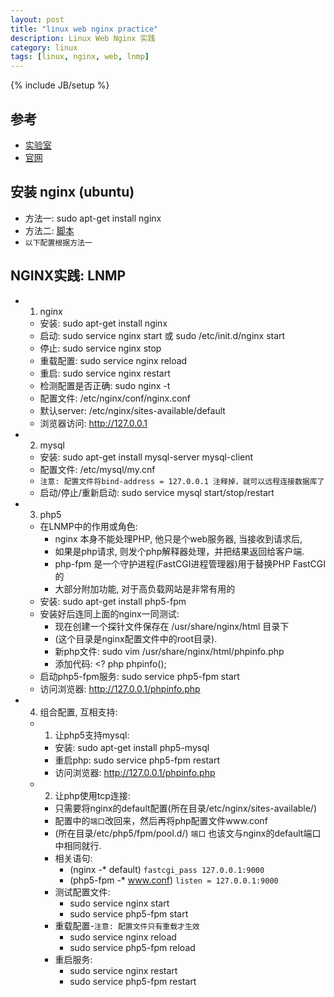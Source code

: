 ```yaml
---
layout: post
title: "linux web nginx practice"
description: Linux Web Nginx 实践
category: linux
tags: [linux, nginx, web, lnmp]
---
```

{% include JB/setup %}

## 参考
* [实验室](https://www.shiyanlou.com/courses/95)
* [官网](http://nginx.org/)

## 安装 nginx (ubuntu)
* 方法一: sudo apt-get install nginx
* 方法二: [脚本]({{site.url}}/scripts/install_nginx.sh)
* `以下配置根据方法一`

## NGINX实践: LNMP
* 1. nginx
    * 安装: sudo apt-get install nginx
    * 启动: sudo service nginx start 或 sudo /etc/init.d/nginx start
    * 停止: sudo service nginx stop
    * 重载配置: sudo service nginx reload
    * 重启: sudo service nginx restart
    * 检测配置是否正确: sudo nginx -t
    * 配置文件: /etc/nginx/conf/nginx.conf 
    * 默认server: /etc/nginx/sites-available/default
    * 浏览器访问: http://127.0.0.1

* 2. mysql
    * 安装: sudo apt-get install mysql-server mysql-client
    * 配置文件: /etc/mysql/my.cnf
    * `注意: 配置文件将bind-address = 127.0.0.1 注释掉，就可以远程连接数据库了`
    * 启动/停止/重新启动: sudo service mysql start/stop/restart

* 3. php5
    * 在LNMP中的作用或角色:
        *   nginx 本身不能处理PHP, 他只是个web服务器, 当接收到请求后,
        * 如果是php请求, 则发个php解释器处理，并把结果返回给客户端.
        * php-fpm 是一个守护进程(FastCGI进程管理器)用于替换PHP FastCGI的
        * 大部分附加功能, 对于高负载网站是非常有用的
    * 安装: sudo apt-get install php5-fpm
    * 安装好后连同上面的nginx一同测试:
        *   现在创建一个探针文件保存在 /usr/share/nginx/html 目录下
        * (这个目录是nginx配置文件中的root目录).
        * 新php文件: sudo vim /usr/share/nginx/html/phpinfo.php
        * 添加代码: <? php phpinfo();
    * 启动php5-fpm服务: sudo service php5-fpm start
    * 访问浏览器: http://127.0.0.1/phpinfo.php

* 4. 组合配置, 互相支持:
    * 1. 让php5支持mysql:
        * 安装: sudo apt-get install php5-mysql
        * 重启php: sudo service php5-fpm restart
        * 访问浏览器: http://127.0.0.1/phpinfo.php
    * 2. 让php使用tcp连接:
        *   只需要将nginx的default配置(所在目录/etc/nginx/sites-available/)
        * 配置中的`端口`改回来，然后再将php配置文件www.conf
        * (所在目录/etc/php5/fpm/pool.d/) `端口` 也该文与nginx的default端口中相同就行.
        * 相关语句: 
            * (nginx -* default) `fastcgi_pass 127.0.0.1:9000`
            * (php5-fpm -* www.conf) `listen = 127.0.0.1:9000`
        * 测试配置文件:
            * sudo service nginx start
            * sudo service php5-fpm start
        * 重载配置-`注意: 配置文件只有重载才生效`
            * sudo service nginx reload
            * sudo service php5-fpm reload
        * 重启服务:
            * sudo service nginx restart
            * sudo service php5-fpm restart
            
